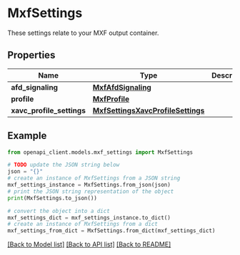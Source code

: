 # MxfSettings

These settings relate to your MXF output container.

## Properties

Name | Type | Description | Notes
------------ | ------------- | ------------- | -------------
**afd_signaling** | [**MxfAfdSignaling**](MxfAfdSignaling.md) |  | [optional] 
**profile** | [**MxfProfile**](MxfProfile.md) |  | [optional] 
**xavc_profile_settings** | [**MxfSettingsXavcProfileSettings**](MxfSettingsXavcProfileSettings.md) |  | [optional] 

## Example

```python
from openapi_client.models.mxf_settings import MxfSettings

# TODO update the JSON string below
json = "{}"
# create an instance of MxfSettings from a JSON string
mxf_settings_instance = MxfSettings.from_json(json)
# print the JSON string representation of the object
print(MxfSettings.to_json())

# convert the object into a dict
mxf_settings_dict = mxf_settings_instance.to_dict()
# create an instance of MxfSettings from a dict
mxf_settings_from_dict = MxfSettings.from_dict(mxf_settings_dict)
```
[[Back to Model list]](../README.md#documentation-for-models) [[Back to API list]](../README.md#documentation-for-api-endpoints) [[Back to README]](../README.md)


